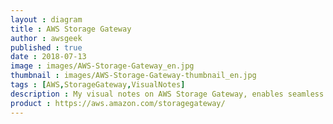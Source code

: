 ```yaml
---
layout : diagram
title : AWS Storage Gateway
author : awsgeek
published : true
date : 2018-07-13
image : images/AWS-Storage-Gateway_en.jpg
thumbnail : images/AWS-Storage-Gateway-thumbnail_en.jpg
tags : [AWS,StorageGateway,VisualNotes]
description : My visual notes on AWS Storage Gateway, enables seamless use of AWS cloud storage by your on-premises applications
product : https://aws.amazon.com/storagegateway/
---
```

